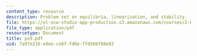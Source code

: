 ```yaml
---
content_type: resource
description: Problem set on equilibria, linearization, and stability.
file: https://ol-ocw-studio-app-production.s3.amazonaws.com/courses/2-003j-dynamics-and-control-i-fall-2007/7a97e216e8eece8ffd6effd566f88e83_ps9.pdf
file_type: application/pdf
resourcetype: Document
title: ps9.pdf
uid: 7a97e216-e8ee-ce8f-fd6e-ffd566f88e83
---
```

